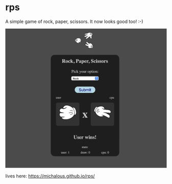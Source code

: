 # rps

A simple game of rock, paper, scissors. It now looks good too! :-)

![app img](./assets/screenshot.png)

lives here:
https://michalous.github.io/rps/